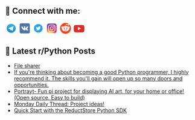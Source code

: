 ## 🔎 Connect with me:
[<img src="https://github.com/bullbesh/bullbesh/blob/main/images/Telegram.png" width="32" height="32" />](https://t.me/bullbesh)
[<img src="https://github.com/bullbesh/bullbesh/blob/main/images/VK.png" width="32" height="32" />](https://vk.com/bullbesh)
[<img src="https://github.com/bullbesh/bullbesh/blob/main/images/Twitter.png" width="32" height="32" />](https://twitter.com/bullbesh1)
[<img src="https://github.com/bullbesh/bullbesh/blob/main/images/Instagram.png" width="32" height="32" />](https://www.instagram.com/bullbesh)
[<img src="https://github.com/bullbesh/bullbesh/blob/main/images/Reddit.png" width="32" height="32" />](https://www.reddit.com/user/bullbesh)
[<img src="https://github.com/bullbesh/bullbesh/blob/main/images/YouTube.png" width="32" height="32" />](https://www.youtube.com/channel/UCtfjRs6uzgq5mfm8S06WTcg)

## 📕 Latest r/Python Posts
<!-- BLOG-POST-LIST:START -->
- [File sharer](https://www.reddit.com/r/Python/comments/1075ab9/file_sharer/)
- [If you&#39;re thinking about becoming a good Python programmer, I highly recommend it. The skills you&#39;ll gain will open up so many doors and opportunities.](https://www.reddit.com/r/Python/comments/1074rrr/if_youre_thinking_about_becoming_a_good_python/)
- [Portrayt- Fun pi project for displaying AI art, for your home or office! &lpar;Open source, Easy to build&rpar;](https://www.reddit.com/r/Python/comments/1071w87/portrayt_fun_pi_project_for_displaying_ai_art_for/)
- [Monday Daily Thread: Project ideas!](https://www.reddit.com/r/Python/comments/106yoak/monday_daily_thread_project_ideas/)
- [Quick Start with the ReductStore Python SDK](https://www.reddit.com/r/Python/comments/106ybnw/quick_start_with_the_reductstore_python_sdk/)
<!-- BLOG-POST-LIST:END -->

